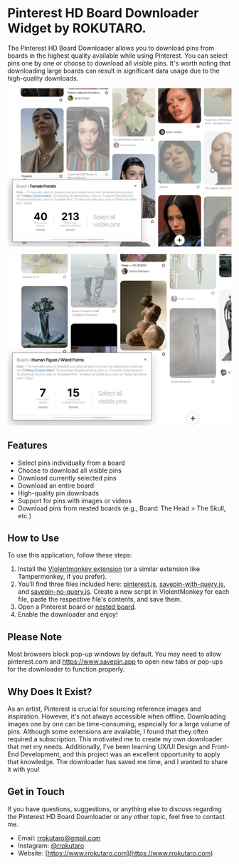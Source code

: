 # Pinterest HD Board Downloader Widget by ROKUTARO.

The Pinterest HD Board Downloader allows you to download pins from boards in the highest quality available while using Pinterest. You can select pins one by one or choose to download all visible pins. It's worth noting that downloading large boards can result in significant data usage due to the high-quality downloads.

![Widget Interface](https://github.com/rrokutaro/Pinterest-HD-Board-Downloader-Widget/blob/main/sources/images/Banner.jpeg?raw=true)

![Widget Interface](https://github.com/rrokutaro/Pinterest-HD-Board-Downloader-Widget/blob/main/sources/images/Banner-2.jpeg?raw=true)

## Features

- Select pins individually from a board
- Choose to download all visible pins
- Download currently selected pins
- Download an entire board
- High-quality pin downloads
- Support for pins with images or videos
- Download pins from nested boards (e.g., Board: The Head > The Skull, etc.)

## How to Use

To use this application, follow these steps:

1. Install the [Violentmonkey extension](https://chrome.google.com/webstore/detail/violentmonkey/jinjaccalgkegednnccohejagnlnfdag) (or a similar extension like Tampermonkey, if you prefer).
2. You'll find three files included here: [pinterest.js](https://github.com/rrokutaro/Pinterest-HD-Board-Downloader-Widget/blob/main/pinterest.js), [savepin-with-query.js](https://github.com/rrokutaro/Pinterest-HD-Board-Downloader-Widget/blob/main/savepin-with-query.js), and [savepin-no-query.js](https://github.com/rrokutaro/Pinterest-HD-Board-Downloader-Widget/blob/main/savepin-no-query.js). Create a new script in ViolentMonkey for each file, paste the respective file's contents, and save them.
3. Open a Pinterest board or [nested board](https://za.pinterest.com/rrokutar/human-figure/wierd-forms/).
4. Enable the downloader and enjoy!

## Please Note

Most browsers block pop-up windows by default. You may need to allow pinterest.com and https://www.savepin.app to open new tabs or pop-ups for the downloader to function properly.

## Why Does It Exist?

As an artist, Pinterest is crucial for sourcing reference images and inspiration. However, it's not always accessible when offline. Downloading images one by one can be time-consuming, especially for a large volume of pins. Although some extensions are available, I found that they often required a subscription. This motivated me to create my own downloader that met my needs. Additionally, I've been learning UX/UI Design and Front-End Development, and this project was an excellent opportunity to apply that knowledge. The downloader has saved me time, and I wanted to share it with you!

## Get in Touch

If you have questions, suggestions, or anything else to discuss regarding the Pinterest HD Board Downloader or any other topic, feel free to contact me.

- Email: [rrokutaro@gmail.com](mailto:rrokutaro@gmail.com)
- Instagram: [@rrokutaro](https://www.instagram.com/rrokutaro)
- Website: [https://www.rrokutaro.com](https://www.rrokutaro.com)
